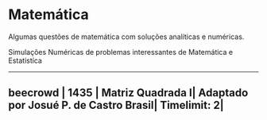 # Matemática
Algumas questões de matemática com soluções analíticas e numéricas.

Simulações Numéricas de problemas interessantes de Matemática e Estatistíca

----
beecrowd | 1435 |
Matriz Quadrada I|
Adaptado por Josué P. de Castro  Brasil|
Timelimit: 2|
---
